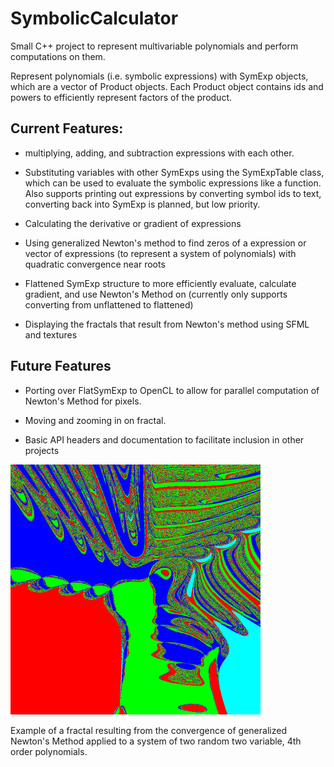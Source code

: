 # SymbolicCalculator
Small C++ project to represent multivariable polynomials and perform computations on them.

Represent polynomials (i.e. symbolic expressions) with SymExp objects, which are a vector of Product objects. Each Product object contains ids and powers to efficiently represent factors of the product. 

## Current Features:
- multiplying, adding, and subtraction expressions with each other. 

- Substituting variables with other SymExps using the SymExpTable class, which can be used to evaluate the symbolic expressions like a function. Also supports printing out expressions by converting symbol ids to text, converting back into SymExp is planned, but low priority.

- Calculating the derivative or gradient of expressions

- Using generalized Newton's method to find zeros of a expression or vector of expressions (to represent a system of polynomials) with quadratic convergence near roots

- Flattened SymExp structure to more efficiently evaluate, calculate gradient, and use Newton's Method on (currently only supports converting from unflattened to flattened)

- Displaying the fractals that result from Newton's method using SFML and textures

## Future Features

- Porting over FlatSymExp to OpenCL to allow for parallel computation of Newton's Method for pixels.

- Moving and zooming in on fractal.

- Basic API headers and documentation to facilitate inclusion in other projects

<img src="Images/Fractal4DegTwoVar.png" alt="Fractal comparable to Newton's Fractal" width="400" height="400">

Example of a fractal resulting from the convergence of generalized Newton's Method applied to a system of two random two variable, 4th order polynomials.